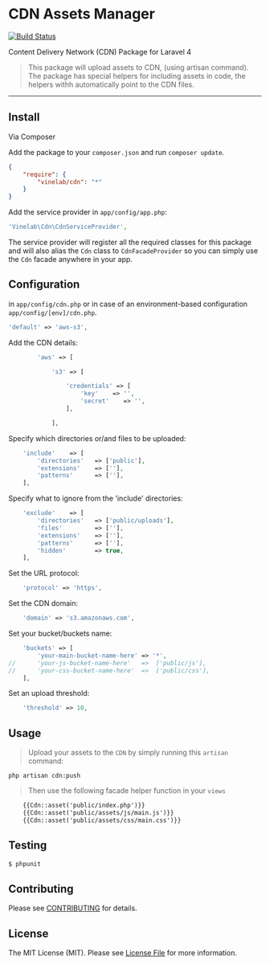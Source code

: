 
# CDN Assets Manager 

[![Build Status](https://travis-ci.org/thephpleague/statsd.png?branch=master)](https://travis-ci.org/Vinelab/cdn)

Content Delivery Network (CDN) Package  for Laravel 4

>This package will upload assets to CDN, (using artisan command).
The package has special helpers for including assets in code, the helpers withh automatically point to the CDN files.

----------

## Install

Via Composer

Add the package to your `composer.json` and run `composer update`.

```json
{
    "require": {
        "vinelab/cdn": "*"
    }
}
```

Add the service provider in `app/config/app.php`:

```php
'Vinelab\Cdn\CdnServiceProvider',
```

The service provider will register all the required classes for this package and will also alias
the `Cdn` class to `CdnFacadeProvider` so you can simply use the `Cdn` facade anywhere in your app.

## Configuration
in `app/config/cdn.php` or in case of an environment-based configuration `app/config/[env]/cdn.php`.

```php
'default' => 'aws-s3',
```

Add the CDN details:

```php
        'aws' => [

            's3' => [

                'credentials' => [
                    'key'    => '',
                    'secret'    => '',
                ],

            ],
```

Specify which directories or/and files to be uploaded:

```php
    'include'    => [
        'directories'   => ['public'],
        'extensions'    => [''],
        'patterns'      => [''],
    ],
```

Specify what to ignore from the 'include' directories:
```php
    'exclude'    => [
        'directories'   => ['public/uploads'],
        'files'         => [''],
        'extensions'    => [''],
        'patterns'      => [''],
        'hidden'        => true,
    ],
```
Set the URL protocol:

```php
    'protocol' => 'https',
```

Set the CDN domain:

```php
    'domain' => 's3.amazonaws.com',
```

Set your bucket/buckets name:

```php
    'buckets' => [
        'your-main-bucket-name-here' => '*',
//      'your-js-bucket-name-here'   =>  ['public/js'],
//      'your-css-bucket-name-here'  =>  ['public/css'],
    ],
```

Set an upload threshold:

```php
    'threshold' => 10,
```

## Usage

> Upload your assets to the `CDN` by simply running this `artisan` command:

```shell
php artisan cdn:push
```

> Then use the following facade helper function in your `views`

```html
    {{Cdn::asset('public/index.php')}}
    {{Cdn::asset('public/assets/js/main.js')}}
    {{Cdn::asset('public/assets/css/main.css')}}
```

## Testing

``` bash
$ phpunit
```


## Contributing

Please see [CONTRIBUTING](https://github.com/Vinelab/cdn/blob/master/CONTRIBUTING.md) for details.


## License

The MIT License (MIT). Please see [License File](https://github.com/Vinelab/cdn/blob/master/LICENSE) for more information.
